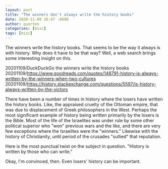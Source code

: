 ```yaml
---
layout: post
title: "The winners don't always write the history books"
date: 2020-11-09 16:47 -0600
author: quorten
categories: [misc]
tags: [misc]
---
```


The winners write the history books.  That seems to be the way it
always is with history.  Why does it have to be that way?  Well, a web
search brings some interesting insight on this.

20201109/DuckDuckGo the winners write the history books  
20201109/https://www.goodreads.com/quotes/148791-history-is-always-written-by-the-winners-when-two-cultures  
20201109/https://history.stackexchange.com/questions/5597/is-history-always-written-by-the-victors

There have been a number of times in history where the losers have
written the history books.  Like, the appraised cruelty of the Ottoman
empire, that was due to displacement of Greek philosophers in the
West.  Perhaps the most significant example of history being written
primarily by the losers is the Bible.  Most of the life of the
Israelites was under rule by some other political superior who "won"
previous wars and the like, and there are very few exceptions where
the Israelites were the "winners."  Likewise with the history of
Christianity, until period of the crusades "sullied" that reputation.

Here is the most punctual twist on the subject in question.  "History
is written by those who can write."

Okay, I'm convinced, then.  Even losers' history can be important.
